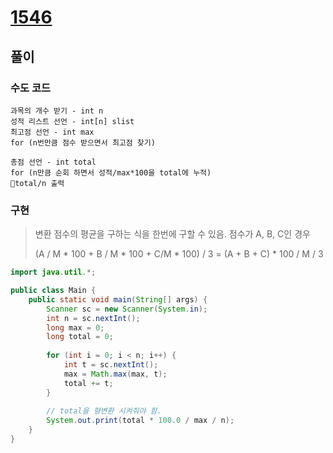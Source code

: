# [1546](https://www.acmicpc.net/problem/1546)

## 풀이

### 수도 코드

```
과목의 개수 받기 - int n
성적 리스트 선언 - int[n] slist
최고점 선언 - int max
for (n번만큼 점수 받으면서 최고점 찾기)

총점 선언 - int total
for (n만큼 순회 하면서 성적/max*100을 total에 누적)
total/n 출력
```

### 구현

> 변환 점수의 평균을 구하는 식을 한번에 구할 수 있음. 점수가 A, B, C인 경우 
>
> (A / M * 100 + B / M * 100 + C/M * 100) / 3 = (A + B + C) * 100 / M / 3

```java
import java.util.*;

public class Main {
    public static void main(String[] args) {
        Scanner sc = new Scanner(System.in);
        int n = sc.nextInt();
        long max = 0;
        long total = 0;
        
        for (int i = 0; i < n; i++) {
            int t = sc.nextInt();
            max = Math.max(max, t);
            total += t;
        }
        
        // total을 형변환 시켜줘야 함.
        System.out.print(total * 100.0 / max / n);
    }
}
```

